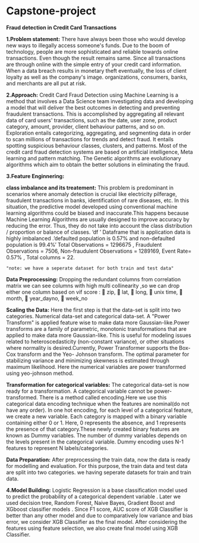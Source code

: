 # Capstone-project
**Fraud detection in Credit Card Transactions**

**1.Problem statement:**
  There have always been those who would develop new ways to illegally access someone's funds. Due to the boom of technology, people are more sophisticated and reliable towards online transactions. Even though the result remains same. Since all transactions are through online with the simple entry of your credit card information. When a data breach results in monetary theft eventually, the loss of client loyalty as well as the company's image. organizations, consumers, banks, and merchants are all put at risk.

**2.Approach:**
  Credit Card Fraud Detection using Machine Learning is a method that involves a Data Science team investigating data and developing a model that will deliver the best outcomes in detecting and preventing fraudulent transactions. This is accomplished by aggregating all relevant data of card users' transactions, such as the date, user zone, product category, amount, provider, client behaviour patterns, and so on. Exploration entails categorizing, aggregating, and segmenting data in order to scan millions of transactions for trends and detect fraud. It entails spotting suspicious behaviour classes, clusters, and patterns. Most of the credit card fraud detection systems are based on artificial intelligence, Meta learning and pattern matching. The Genetic algorithms are evolutionary algorithms which aim to obtain the better 
solutions in eliminating the fraud.

**3.Feature Enginnering:**
  
  **class imbalance and its treatement:**
    This problem is predominant in scenarios where anomaly detection is crucial like electricity pilferage, fraudulent transactions in banks, identification of rare diseases, etc. In this situation, the predictive model developed using conventional machine learning algorithms could be biased and inaccurate.This happens because Machine Learning Algorithms are usually designed to improve accuracy by reducing the error. Thus, they do not take into account the class distribution / proportion or balance of classes. ‘df ’ Dataframe that is application data is highly imbalanced .’defaulted population is 0.57% and non-defaulted population is 99.4%’ Total Observations = 1296675 , Fraudulent Observations = 7506, Non-fraudulent Observations = 1289169, Event Rate= 0.57% , Total columns = 22.
 
    "note: we have a seperate dataset for both train and test data"
  
  **Data Preprocessing:**
    Dropping the redundant columns from correlation matrix we can see columns with high multi collinearity ,so we can drop either one column based on vif score : 
 zip,  lat,  long,  unix time,  month,  year_dayno,  week_no
  
  **Scaling the Data:**
    Here the first step is that the data-set is split into two categories. Numerical data-set and categorical data-set. A "Power Transform" is applied feature wise to make data more Gaussian-like.Power transforms are a family of parametric, monotonic transformations that are applied to make data more Gaussian-like. This is useful for modeling issues related to heteroscedasticity (non-constant variance), or other situations where normality is desired.Currently, Power Transformer supports the Box-Cox transform and the Yeo- Johnson transform. The optimal parameter for stabilizing variance and minimizing skewness is estimated through maximum likelihood. Here the numerical variables are power transformed using yeo-johnson method.
    
  **Transformation for categorical variables:**
    The categorical data-set is now ready for a transformation. A categorical variable cannot be power-transformed. There is a method called encoding.Here we use this
categorical data encoding technique when the features are nominal(do not have any order). In one hot encoding, for each level of a categorical feature, we create a new
variable. Each category is mapped with a binary variable containing either 0 or 1. Here, 0 represents the absence, and 1 represents the presence of that category.These
newly created binary features are known as Dummy variables. The number of dummy variables depends on the levels present in the categorical variable. Dummy encoding uses N-1 features to represent N labels/categories.

  **Data Preparation:**
    After preprocessing the train data, now the data is ready for modelling and evaluation. For this purpose, the train data and test data are split into two categories. we having seperate datasets for train and train data.
    
**4.Model Building:**
  Logistic Regression is a  base classification model used to predict the probability of a categorical dependent variable . Later we used decision tree, Random Forest, Naive Bayes, Gradient Boost and XGboost classifier models .
  Since F1 score, AUC score of XGB Classifier is better than any other model and due to comparatively low variance and bias error, we consider XGB Classifier as the final model. After considering the features using feature selection, we also  create final model using XGB Classifier.
